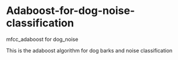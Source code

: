 # Adaboost-for-dog-noise-classification
mfcc_adaboost for dog_noise

This is the adaboost algorithm for dog barks and noise classification
